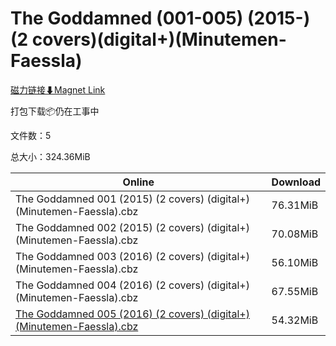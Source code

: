 # The Goddamned (001-005) (2015-)(2 covers)(digital+)(Minutemen-Faessla)

[磁力链接⬇Magnet Link](magnet:?xt=urn:btih:8c9c9c682a0103e609afad4324ca4fc199b9be76&dn=The%20Goddamned%20%28001-005%29%20%282015-%29%282%20covers%29%28digital%2B%29%28Minutemen-Faessla%29)

打包下载📦仍在工事中

文件数：5

总大小：324.36MiB

Online | Download
--- | ---
The Goddamned 001 (2015) (2 covers) (digital+) (Minutemen-Faessla).cbz | 76.31MiB
The Goddamned 002 (2015) (2 covers) (digital+) (Minutemen-Faessla).cbz | 70.08MiB
The Goddamned 003 (2016) (2 covers) (digital+) (Minutemen-Faessla).cbz | 56.10MiB
The Goddamned 004 (2016) (2 covers) (digital+) (Minutemen-Faessla).cbz | 67.55MiB
[The Goddamned 005 (2016) (2 covers) (digital+) (Minutemen-Faessla).cbz](https://github.com/alicewish/markdown/blob/master/comic/Goddamned-005-2016-2-covers-digital-Minutemen-Faessla-cbz.md) | 54.32MiB